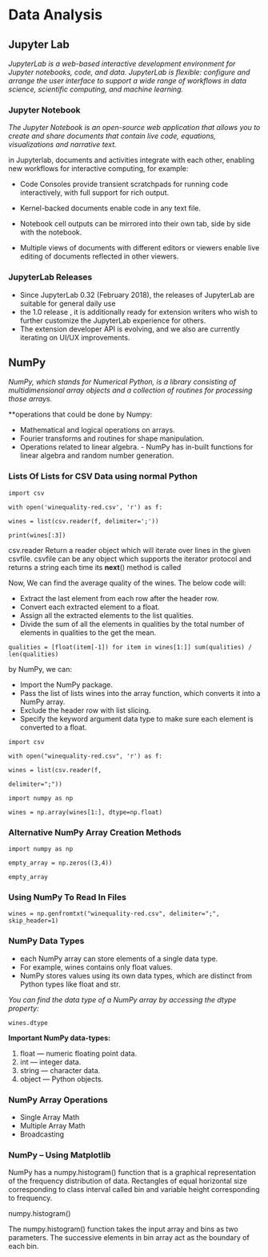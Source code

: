 # Data Analysis

## Jupyter Lab 
*JupyterLab is a web-based interactive development environment for Jupyter notebooks, code, and data. JupyterLab is flexible: configure and arrange the user interface to support a wide range of workflows in data science, scientific computing, and machine learning.*

### Jupyter Notebook

*The Jupyter Notebook is an open-source web application that allows you to create and share documents that contain live code, equations, visualizations and narrative text.*

in Jupyterlab,  documents and activities integrate with each other, enabling new workflows for interactive computing, for example:

- Code Consoles provide transient scratchpads for running code interactively, with full support for rich output. 

- Kernel-backed documents enable code in any text file.

- Notebook cell outputs can be mirrored into their own tab, side by side with the notebook.

- Multiple views of documents with different editors or viewers enable live editing of documents reflected in other viewers. 

### JupyterLab Releases

- Since JupyterLab 0.32 (February 2018), the releases of JupyterLab are suitable for general daily use
- the 1.0 release , it is additionally ready for extension writers who wish to further customize the JupyterLab experience for others. 
- The extension developer API is evolving, and we also are currently iterating on UI/UX improvements. 

## NumPy

*NumPy, which stands for Numerical Python, is a library consisting of multidimensional array objects and a collection of routines for processing those arrays.*

**operations that could be done by Numpy:
- Mathematical and logical operations on arrays.
- Fourier transforms and routines for shape manipulation.
- Operations related to linear algebra. - NumPy has in-built functions for linear algebra and random number generation.

### Lists Of Lists for CSV Data using normal Python

`import csv`

`with open('winequality-red.csv', 'r') as f:`

    wines = list(csv.reader(f, delimiter=';'))

`print(wines[:3])`

csv.reader Return a reader object which will iterate over lines in the given csvfile. csvfile can be any object which supports the iterator protocol and returns a string each time its __next__() method is called 

Now,  We can find the average quality of the wines. The below code will:

- Extract the last element from each row after the header row.
- Convert each extracted element to a float.
- Assign all the extracted elements to the list qualities.
- Divide the sum of all the elements in qualities by the total number of elements in qualities to the get the mean.

`qualities =
[float(item[-1]) for item in wines[1:]]
sum(qualities) / len(qualities)`

by NumPy, we can:

- Import the NumPy package.
- Pass the list of lists wines into the array function, which converts it into a NumPy array.
- Exclude the header row with list slicing.
- Specify the keyword argument data type to make sure each element is converted to a float. 

`import csv`

`with open("winequality-red.csv", 'r') as f:`

    wines = list(csv.reader(f, 
    
    delimiter=";"))
`import numpy as np`

`wines = np.array(wines[1:], dtype=np.float)`

### Alternative NumPy Array Creation Methods

`import numpy as np`

`empty_array = np.zeros((3,4))`

`empty_array`

### Using NumPy To Read In Files

`wines = np.genfromtxt("winequality-red.csv", delimiter=";", skip_header=1)`

### NumPy Data Types

- each NumPy array can store elements of a single data type. 
- For example, wines contains only float values. 
- NumPy stores values using its own data types, which are distinct from Python types like float and str.

*You can find the data type of a NumPy array by accessing the dtype property:*

`wines.dtype`

**Important NumPy data-types:**

1. float — numeric floating point data.
2. int — integer data.
3. string — character data.
4. object — Python objects.

### NumPy Array Operations

- Single Array Math
- Multiple Array Math
- Broadcasting

### NumPy – Using Matplotlib

NumPy has a numpy.histogram() function that is a graphical representation of the frequency distribution of data. Rectangles of equal horizontal size corresponding to class interval called bin and variable height corresponding to frequency.

numpy.histogram()

The numpy.histogram() function takes the input array and bins as two parameters. The successive elements in bin array act as the boundary of each bin.


